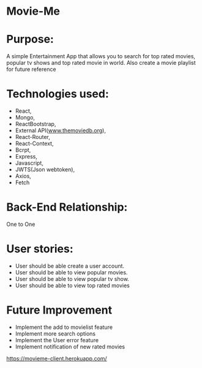 # Movie-Me
#

# Purpose:
A simple Entertainment App that allows you to search for top rated movies, popular tv shows and top rated movie in world. Also create a movie playlist for future reference

# Technologies used:
* React, 
* Mongo,
* ReactBootstrap, 
* External API(www.themoviedb.org),
* React-Router,
* React-Context,
* Bcrpt,
* Express,
* Javascript,
* JWTS(Json webtoken),
* Axios,
* Fetch


# Back-End Relationship:
One to One

# User stories:
* User should be able create a user account.
* User should be able to view popular movies.
* User should be able to view  popular tv show.
* User should be able to view  top rated movies


# Future Improvement
* Implement the add to movielist feature
* Implement more search options
* Implement the User error feature
* Implement notification of new rated movies

https://movieme-client.herokuapp.com/

